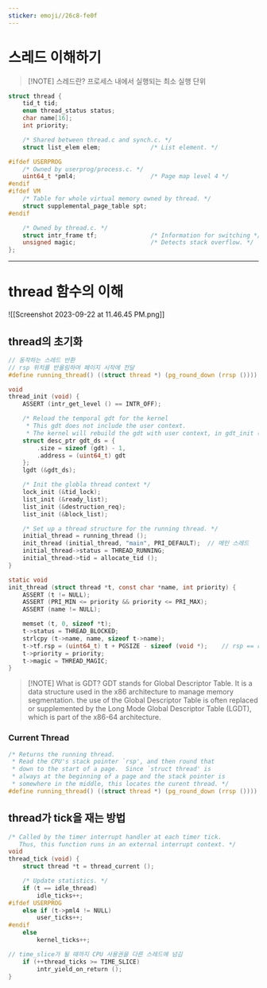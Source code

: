 ```yaml
---
sticker: emoji//26c8-fe0f
---
```

# 스레드 이해하기
> [!NOTE] 스레드란?
> 프로세스 내에서 실행되는 최소 실행 단위
```c
struct thread {
	tid_t tid;                          
	enum thread_status status;          
	char name[16];                      
	int priority;                       

	/* Shared between thread.c and synch.c. */
	struct list_elem elem;              /* List element. */

#ifdef USERPROG
	/* Owned by userprog/process.c. */
	uint64_t *pml4;                     /* Page map level 4 */
#endif
#ifdef VM
	/* Table for whole virtual memory owned by thread. */
	struct supplemental_page_table spt;
#endif

	/* Owned by thread.c. */
	struct intr_frame tf;               /* Information for switching */
	unsigned magic;                     /* Detects stack overflow. */
};

```
---
# thread 함수의 이해
![[Screenshot 2023-09-22 at 11.46.45 PM.png]]
## thread의 초기화
```c
// 동작하는 스레드 반환
// rsp 위치를 반올림하여 페이지 시작에 전달
#define running_thread() ((struct thread *) (pg_round_down (rrsp ())))

void
thread_init (void) {
	ASSERT (intr_get_level () == INTR_OFF);

	/* Reload the temporal gdt for the kernel
	 * This gdt does not include the user context.
	 * The kernel will rebuild the gdt with user context, in gdt_init (). */
	struct desc_ptr gdt_ds = {
		.size = sizeof (gdt) - 1,
		.address = (uint64_t) gdt
	};
	lgdt (&gdt_ds);

	/* Init the globla thread context */
	lock_init (&tid_lock);
	list_init (&ready_list);
	list_init (&destruction_req);
	list_init (&block_list);

	/* Set up a thread structure for the running thread. */
	initial_thread = running_thread ();
	init_thread (initial_thread, "main", PRI_DEFAULT);  // 메인 스레드
	initial_thread->status = THREAD_RUNNING;
	initial_thread->tid = allocate_tid ();
}

static void
init_thread (struct thread *t, const char *name, int priority) {
	ASSERT (t != NULL);
	ASSERT (PRI_MIN <= priority && priority <= PRI_MAX);
	ASSERT (name != NULL);

	memset (t, 0, sizeof *t);
	t->status = THREAD_BLOCKED;
	strlcpy (t->name, name, sizeof t->name);
	t->tf.rsp = (uint64_t) t + PGSIZE - sizeof (void *);    // rsp == register stack pointer
	t->priority = priority;
	t->magic = THREAD_MAGIC;
}
```
> [!NOTE] What is GDT?
> GDT stands for Global Descriptor Table. It is a data structure used in the x86 architecture to manage memory segmentation. the use of the Global Descriptor Table is often replaced or supplemented by the Long Mode Global Descriptor Table (LGDT), which is part of the x86-64 architecture.

### Current Thread
```c
/* Returns the running thread.
 * Read the CPU's stack pointer `rsp', and then round that
 * down to the start of a page.  Since `struct thread' is
 * always at the beginning of a page and the stack pointer is
 * somewhere in the middle, this locates the curent thread. */
#define running_thread() ((struct thread *) (pg_round_down (rrsp ())))
```
## thread가 tick을 재는 방법
```c
/* Called by the timer interrupt handler at each timer tick.
   Thus, this function runs in an external interrupt context. */
void
thread_tick (void) {
	struct thread *t = thread_current ();

	/* Update statistics. */
	if (t == idle_thread)
		idle_ticks++;
#ifdef USERPROG
	else if (t->pml4 != NULL)
		user_ticks++;
#endif
	else
		kernel_ticks++;

// time_slice가 될 때까지 CPU 사용권을 다른 스레드에 넘김
	if (++thread_ticks >= TIME_SLICE)
		intr_yield_on_return ();
}
```